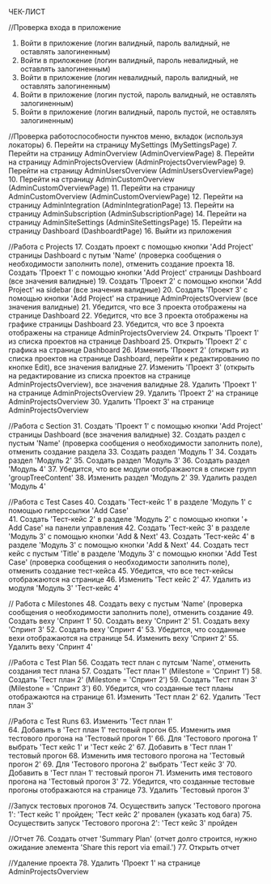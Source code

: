 ЧЕК-ЛИСТ

//Проверка входа в приложение
1. Войти в приложение (логин валидный, пароль валидный, не оставлять залогиненным)
2. Войти в приложение (логин валидный, пароль невалидный, не оставлять залогиненным)
3. Войти в приложение (логин невалидный, пароль валидный, не оставлять залогиненным)
4. Войти в приложение (логин пустой, пароль валидный, не оставлять залогиненным)
5. Войти в приложение (логин валидный, пароль пустой, не оставлять залогиненным)

//Проверка работоспособности пунктов меню, вкладок (используя локаторы)
6. Перейти на страницу MySettings (MySettingsPage)
7. Перейти на страницу AdminOverview (AdminOverviewPage)
8. Перейти на страницу AdminProjectsOverview (AdminProjectsOverviewPage)
9. Перейти на страницу AdminUsersOverview (AdminUsersOverviewPage)
10. Перейти на страницу AdminCustomOverview (AdminCustomOverviewPage)
11. Перейти на страницу AdminCustomOverview (AdminCustomOverviewPage)
12. Перейти на страницу AdminIntegration (AdminIntegrationPage)
13. Перейти на страницу AdminSubscription (AdminSubscriptionPage)
14. Перейти на страницу AdminSiteSettings (AdminSiteSettingsPage) 
15. Перейти на страницу Dashboard (DashboardtPage) 
16. Выйти из приложения

//Работа с Projects 
17. Создать проект с помощью кнопки 'Add Project' страницы Dashboard с путым 'Name' (проверка сообщения о необходимости заполнить поле), отменить создание проекта
18. Создать 'Проект 1' с помощью кнопки 'Add Project' страницы Dashboard (все значения валидные) 
19. Создать 'Проект 2' с помощью кнопки 'Add Project' на sidebar (все значения валидные)
20. Создать 'Проект 3' с помощью кнопки 'Add Project' на странице AdminProjectsOverview (все значения валидные)
21. Убедится, что все 3 проекта отображены на странице Dashboard
22. Убедится, что все 3 проекта отображены на графике страницы Dashboard 
23. Убедится, что все 3 проекта отображены на странице AdminProjectsOverview
24. Открыть 'Проект 1' из списка проектов на странице Dashboard
25. Открыть 'Проект 2' с графика на странице Dashboard
26. Изменить 'Проект 2' (открыть из списка проектов на странице Dashboard, перейти к редактированию по кнопке Edit), все значения валидные
27. Изменить 'Проект 3' (открыть на редактирование из списка проектов на странице AdminProjectsOverview), все значения валидные
28. Удалить 'Проект 1' на странице AdminProjectsOverview
29. Удалить 'Проект 2' на странице AdminProjectsOverview
30. Удалить 'Проект 3' на странице AdminProjectsOverview

//Работа с Section
31. Создать 'Проект 1' с помощью кнопки 'Add Project' страницы Dashboard (все значения валидные)
32. Создать раздел с пустым 'Name' (проверка сообщения о необходимости заполнить поле), отменить создание раздела
33. Создать раздел 'Модуль 1'
34. Создать раздел 'Модуль 2'
35. Создать раздел 'Модуль 3'
36. Создать раздел 'Модуль 4'
37. Убедится, что все модули отображаются в списке групп 'groupTreeContent'
38. Изменить раздел 'Модуль 2'
39. Удалить раздел 'Модуль 4' 

//Работа с Test Cases
40. Создать 'Тест-кейс 1' в разделе 'Модуль 1' с помощью гиперссылки 'Add Case'  
41. Создать 'Тест-кейс 2' в разделе 'Модуль 2' с помощью кнопки '+ Add Case' на панели управления 
42. Создать 'Тест-кейс 3' в разделе 'Модуль 3' c помощью кнопки 'Add & Next'
43. Создать 'Тест-кейс 4' в разделе 'Модуль 3' c помощью кнопки 'Add & Next'
44. Создать тест кейс с пустым 'Title' в разделе 'Модуль 3' с помощью кнопки 'Add Test Case' (проверка сообщения о необходимости заполнить поле), отменить создание тест-кейса
45. Убедится, что все тест-кейсы отображаются на странице
46. Изменить 'Тест кейс 2'
47. Удалить из модуля 'Модуль 3' 'Тест-кейс 4' 

// Работа с Milestones 
48. Создать веху с пустым 'Name' (проверка сообщения о необходимости заполнить поле), отменить создание
49. Создать веху 'Спринт 1'
50. Создать веху 'Спринт 2'
51. Создать веху 'Спринт 3'
52. Создать веху 'Спринт 4'
53. Убедится, что созданные вехи отображаются на странице
54. Изменить веху 'Спринт 2'
55. Удалить веху 'Спринт 4' 

//Работа с Test Plan
56. Создать тест план с путсым 'Name', отменить создания тест плана
57. Создать 'Тест план 1' (Milestone = 'Спринт 1')
58. Создать 'Тест план 2' (Milestone = 'Спринт 2')
59. Создать 'Тест план 3' (Milestone = 'Спринт 3')
60. Убедится, что созданные тест планы отображаются на странице
61. Изменить 'Тест план 2'
62. Удалить 'Тест план 3' 

//Работа с Test Runs
63. Изменить 'Тест план 1'  
64. Добавить в 'Тест план 1' тестовый прогон
65. Изменить имя тестового прогона на 'Тестовый прогон 1'
66. Для 'Тестового прогона 1' выбрать 'Тест кейс 1' и 'Тест кейс 2'
67. Добавить в 'Тест план 1' тестовый прогон
68. Изменить имя тестового прогона на 'Тестовый прогон 2'
69. Для 'Тестового прогона 2' выбрать 'Тест кейс 3'
70. Добавить в 'Тест план 1' тестовый прогон
71. Изменить имя тестового прогона на 'Тестовый прогон 3'
72. Убедится, что созданные тестовые прогоны отображаются на странице
73. Удалить 'Тестовый прогон 3' 

//Запуск тестовых прогонов
74. Осуществить запуск 'Тестового прогона 1': 'Тест кейс 1' пройден; 'Тест кейс 2' провален (указать код бага) 
75. Осуществить запуск 'Тестового прогона 2': 'Тест кейс 3' пройден

//Отчет
76. Создать отчет 'Summary Plan' (отчет долго строится, нужно ожидание элемента 'Share this report via email.')
77. Открыть отчет  

//Удаление проекта
78. Удалить 'Проект 1' на странице AdminProjectsOverview  